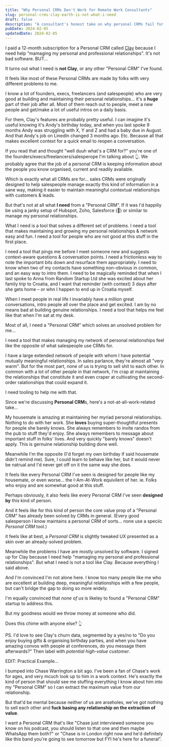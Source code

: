 ```yaml
---
title: "Why Personal CRMs Don't Work for Remote Work Consultants"
slug: personal-crms-clay-earth-is-not-what-i-need
draft: false
description: "A consultant's honest take on why personal CRMs fail for relationship-building. Alternative approaches to managing professional networks by remote work expert Danny Smith."
pubDate: 2024-02-05
updatedDate: 2024-02-05
---
```


I paid a 12-month subscription for a Personal CRM called [Clay](https://clay.earth/) because I need help "mamaging my personal and professional relationships". It's not bad software. BUT...

It turns out what I need is **not Clay**, or any other "Personal CRM" I've found.

It feels like most of these Personal CRMs are made by folks with very different problems to me.

I know a lot of founders, execs, freelancers (and salespeople) who are very good at building and maintaining their personal relationships... it's a **huge** part of their job after all. Most of them reach out to people, meet a new people and get/make a lot of useful intros on a daily basis.

For them, Clay's features are probably pretty useful. I can imagine it's useful knowing it's Andy's birthday today, and when you last spoke 9 months Andy was struggling with X, Y and Z and had a baby due in August. And that Andy's job on LinedIn changed 3 months ago. Etc. Because all that makes excellent context for a quick email to reopen a conversation.

If you read that and thought "well duuh what's a CRM for?" you're one of the founders/execs/freelancers/salesperope I'm talking about 👆. We probably agree that the job of a personal CRM is keeping information about the people you know organised, current and readily available.

Which is exactly what all CRMs are for... sales CRMs were originally designed to help salespeople manage exactly this kind of information in a sane way, making it easier to maintain meaningful contextual relationships with customers & leads.

But that's not at all what **I need** from a "Personal CRM". If it was I'd happiliy be using a janky setup of Hubspot, Zoho, Salesforce (💸) or similar to manage my personal relationships.

What I need is a tool that solves a different set of problems. I need a tool that makes maintaining and growing my personal relationships & network easy and fun. I need a tool for people who are not good at this stuff in the first place.

I need a tool that pings me before I meet someone new and suggests context-aware questions & conversation points. I need a frictionless way to note the important bits down and resurface them appropriately. I need to know when two of my contacts have something non-obvious in common, and an easy way to intro them. I need to be magically reminded that when I last spoke to Anna from Random Startup Ltd she was excited about her family trip to Croatia, and I want that reminder (with context) 3 days after she gets home – or whn I happen to end up in Croatia myself.

When I meet people in real life I invariably have a million great conversations, intro people all over the place and get excited. I am by no means bad at building genuine relationships. I need a tool that helps me feel like that when I'm sat at my desk.

Most of all, I need a "Personal CRM" which solves an unsolved problem for me...

I need a tool that makes managing my network of personal relationships feel like the opposite of what salespeople use CRMs for.

I have a large extended network of people with whom I have potential mutually meaningful relationships. In sales parlance, they're almost all "very warm". But for the most part, none of us is trying to sell shit to each other. In common with a lot of other people in that network, I'm crap at maintaining the relationships that constitute it and even craper at cultivating the second-order ralationships that could expand it.

I need tooling to help me with that.

Since we're discussing **Personal CRM**s, here's a not-at-all-work-related take...

My housemate is amazing at maintaining her myriad personal relationships. Nothing to do with her work. She **loves** buying super-thoughtful presents for people she barely knows. She always remembers to invite randos from the pub to stuff they'd enjoy. She always remembers to message about important stuff in folks' lives. And very quickly "barely knows" doesn't apply. This is gernuine relationship building done well.

Meanwhile I'm the opposite (I'd forget my own birthday if said housemate didn't remind me). Sure, I could learn to behave like her, but it would never be natrual and I'd never get off on it the same way she does.

It feels like every Personal CRM I've seen is designed for people like my housemate, or even worse... the I-Am-At-Work equivilent of her. ie. Folks who enjoy and are somewhat good at this stuff.

Perhaps obviously, it also feels like every Personal CRM I've seen **designed by** this kind of person.

And it feels like for this kind of person the core value prop of a "Personal CRM" has already been solved by CRMs in general. (Every good salesperson I know maintains a personal CRM of sorts... none use a speciic _Personal CRM_ tool.)

it feels like at best, a _Personal CRM_ is slightly tweaked UX presented as a skin over an already-solved problem.

Meanwhile the problems I have are mostly unsolved by software. I signed up for Clay because I need help "mamaging my personal and professional relationships". But what I need is not a tool like Clay. Because everything I said above.

And I'm convinced I'm not alone here. I know too many people like me who are excellent at building deep, meaningful relationships with a few people, but can't bridge the gap to doing so more widely.

I'm equally convinced that _none of us_ is likeley to found a "Personal CRM" startup to address this.

But my goodness would we throw money at someone who did.

Does this chime with anyone else? 👆

PS. I'd love to see Clay's churn data, segmented by a yes/no to "Do you enjoy buying gifts & organising birthday parties, and when you have amazing convos with people at conferences, do you message them afterwards?" Then label with _potential high-value customer_.

EDIT: Practical Example...

I bumped into Chase Warrington a bit ago. I've been a fan of Chase's work for ages, and very mcuch look up to him in a work context. He's exactly the kind of person that should see me stuffing everything I know about him into my "Personal CRM" so I can extract the maximum value from our relationship.

But that'd be mental because neither of us are arseholes, we've got nothing to sell each other and **fuck basing any relationship on the extraction of value**.

I want a Personal CRM that's like "Chase just interviewed someone you know on his podcast, you should listen to that one and then maybe WhatsApp them both?" or "Chase is in London right now and he'd definitely like this band you're going to see tomorrow but FYI he's here for a funeral".
